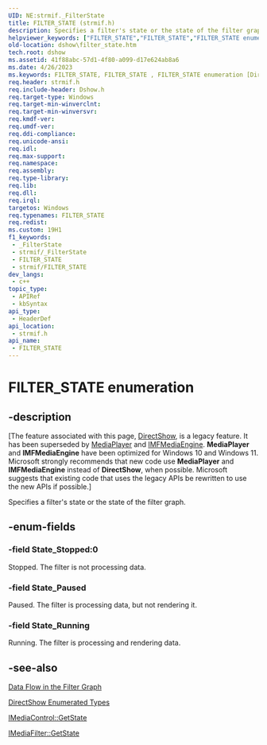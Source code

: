 ```yaml
---
UID: NE:strmif._FilterState
title: FILTER_STATE (strmif.h)
description: Specifies a filter's state or the state of the filter graph.
helpviewer_keywords: ["FILTER_STATE","FILTER_STATE","FILTER_STATE enumeration [DirectShow]","FILTER_STATEEnumeration","State_Paused","State_Running","State_Stopped","dshow.filter_state","strmif/FILTER_STATE","strmif/State_Paused","strmif/State_Running","strmif/State_Stopped"]
old-location: dshow\filter_state.htm
tech.root: dshow
ms.assetid: 41f88abc-57d1-4f80-a099-d17e624ab8a6
ms.date: 4/26/2023
ms.keywords: FILTER_STATE, FILTER_STATE , FILTER_STATE enumeration [DirectShow], FILTER_STATEEnumeration, State_Paused, State_Running, State_Stopped, dshow.filter_state, strmif/FILTER_STATE, strmif/State_Paused, strmif/State_Running, strmif/State_Stopped
req.header: strmif.h
req.include-header: Dshow.h
req.target-type: Windows
req.target-min-winverclnt: 
req.target-min-winversvr: 
req.kmdf-ver: 
req.umdf-ver: 
req.ddi-compliance: 
req.unicode-ansi: 
req.idl: 
req.max-support: 
req.namespace: 
req.assembly: 
req.type-library: 
req.lib: 
req.dll: 
req.irql: 
targetos: Windows
req.typenames: FILTER_STATE
req.redist: 
ms.custom: 19H1
f1_keywords:
 - _FilterState
 - strmif/_FilterState
 - FILTER_STATE
 - strmif/FILTER_STATE
dev_langs:
 - c++
topic_type:
 - APIRef
 - kbSyntax
api_type:
 - HeaderDef
api_location:
 - strmif.h
api_name:
 - FILTER_STATE
---
```


# FILTER_STATE enumeration


## -description

\[The feature associated with this page, [DirectShow](/windows/win32/directshow/directshow), is a legacy feature. It has been superseded by [MediaPlayer](/uwp/api/Windows.Media.Playback.MediaPlayer) and [IMFMediaEngine](/windows/win32/api/mfmediaengine/nn-mfmediaengine-imfmediaengine). **MediaPlayer** and **IMFMediaEngine** have been optimized for Windows 10 and Windows 11. Microsoft strongly recommends that new code use **MediaPlayer** and **IMFMediaEngine** instead of **DirectShow**, when possible. Microsoft suggests that existing code that uses the legacy APIs be rewritten to use the new APIs if possible.\]

Specifies a filter's state or the state of the filter graph.

## -enum-fields

### -field State_Stopped:0

Stopped. The filter is not processing data.

### -field State_Paused

Paused. The filter is processing data, but not rendering it.

### -field State_Running

Running. The filter is processing and rendering data.

## -see-also

<a href="/windows/desktop/DirectShow/data-flow-in-the-filter-graph">Data Flow in the Filter Graph</a>



<a href="/windows/desktop/DirectShow/directshow-enumerated-types">DirectShow Enumerated Types</a>



<a href="/windows/desktop/api/control/nf-control-imediacontrol-getstate">IMediaControl::GetState</a>



<a href="/windows/desktop/api/strmif/nf-strmif-imediafilter-getstate">IMediaFilter::GetState</a>
